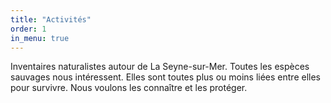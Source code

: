```yaml
---
title: "Activités"
order: 1
in_menu: true
---
```

Inventaires naturalistes autour de La Seyne-sur-Mer.
Toutes les espèces sauvages nous intéressent.
Elles sont toutes plus ou moins liées entre elles pour survivre.
Nous voulons les connaître et les protéger. 